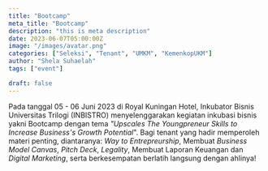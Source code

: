 ```yaml
---
title: "Bootcamp"
meta_title: "Bootcamp"
description: "this is meta description"
date: 2023-06-07T05:00:00Z
image: "/images/avatar.png"
categories: ["Seleksi", "Tenant", "UMKM", "KemenkopUKM"]
author: "Shela Suhaelah"
tags: ["event"]

draft: false
---
```


Pada tanggal 05 - 06 Juni 2023 di Royal Kuningan Hotel, Inkubator Bisnis Universitas Trilogi (INBISTRO) menyelenggarakan kegiatan inkubasi bisnis yakni Bootcamp dengan tema _"Upscales The Youngpreneur Skills to Increase Business's Growth Potential_". Bagi tenant yang hadir memperoleh materi penting, diantaranya: _Way to Entrepreurship_, Membuat _Business Model Canvas_, _Pitch Deck_, _Legality_, Membuat Laporan Keuangan dan _Digital Marketing_, serta berkesempatan berlatih langsung dengan ahlinya!